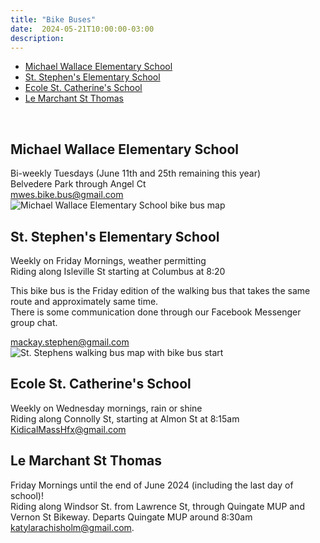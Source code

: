 ```yaml
---
title: "Bike Buses"
date:  2024-05-21T10:00:00-03:00
description: 
---
```


* [Michael Wallace Elementary School](#michael-wallace-elementary-school)
* [St. Stephen's Elementary School](#st-stephens-elementary-school)
* [Ecole St. Catherine's School](#ecole-st-catherines-school)
* [Le Marchant St Thomas](#le-marchant-st-thomas)
<br/>

## Michael Wallace Elementary School
Bi-weekly Tuesdays (June 11th and 25th remaining this year)  
Belvedere Park through Angel Ct  
[mwes.bike.bus@gmail.com](mailto:mwes.bike.bus@gmail.com)  
![Michael Wallace Elementary School bike bus map](../img/MWES.png)
<br/>

## St. Stephen's Elementary School
Weekly on Friday Mornings, weather permitting  
Riding along Isleville St starting at Columbus at 8:20  

This bike bus is the Friday edition of the walking bus that takes the same route and approximately same time.  
There is some communication done through our Facebook Messenger group chat.  

[mackay.stephen@gmail.com](mailto:mackay.stephen@gmail.com)  
![St. Stephens walking bus map with bike bus start](../img/St.-Stephens-Walking-Bus-Map-with-Bike-Bus-Start.png)
<br/>

## Ecole St. Catherine's School
Weekly on Wednesday mornings, rain or shine  
Riding along Connolly St, starting at Almon St at 8:15am  
[KidicalMassHfx@gmail.com](mailto:KidicalMassHfx@gmail.com)  

## Le Marchant St Thomas
Friday Mornings until the end of June 2024 (including the last day of school)!  
Riding along Windsor St. from Lawrence St, through Quingate MUP and Vernon St Bikeway. Departs Quingate MUP around 8:30am 
[katylarachisholm@gmail.com](mailto:katylarachisholm@gmail.com).
